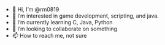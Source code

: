 - 👋 Hi, I’m @rm0819
- 👀 I’m interested in game development, scripting, and java.
- 🌱 I’m currently learning C, Java, Python
- 💞️ I’m looking to collaborate on something
- 📫 How to reach me, not sure

<!---
rm0819/rm0819 is a ✨ special ✨ repository because its `README.md` (this file) appears on your GitHub profile.
You can click the Preview link to take a look at your changes.
--->
